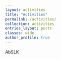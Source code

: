 ```yaml
---
layout: activities
title: "Activities"
permalink: /activities/
collection: activities
entries_layout: posts
classes: wide
author_profile: true
---
```


AbSLK